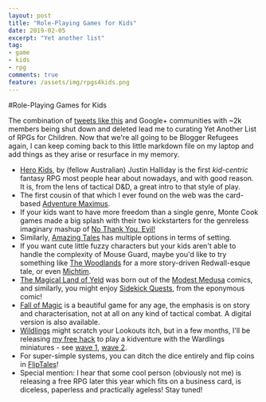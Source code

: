 ```yaml
---
layout: post
title: "Role-Playing Games for Kids"
date: 2019-02-05
excerpt: "Yet another list"
tag:
- game
- kids
- rpg
comments: true
feature: /assets/img/rpgs4kids.png
---
```


#Role-Playing Games for Kids

The combination of [tweets like this](https://twitter.com/ActiveNick/status/1092228935528706054]) and Google+ communities with ~2k members being shut down and deleted lead me to curating Yet Another List of RPGs for Children. Now that we're all going to be Blogger Refugees again, I can keep coming back to this little markdown file on my laptop and add things as they arise or resurface in my memory.

* [Hero Kids](https://herokidsrpg.blogspot.com/p/hero-kids-overview.html), by (fellow Australian) Justin Halliday is the first *kid-centric* fantasy RPG most people hear about nowadays, and with good reason. It is, from the lens of tactical D&D, a great intro to that style of play.
* The first cousin of that which I ever found on the web was the card-based [Adventure Maximus](https://www.adventuremaximus.com/thegame).
* If your kids want to have more freedom than a single genre, Monte Cook games made a big splash with their two kickstarters for the genreless imaginary mashup of [No Thank You, Evil!](http://www.nothankyouevil.com/)
* Similarly, [Amazing Tales](https://amazing-tales.net/) has multiple options in terms of setting.
* If you want cute little fuzzy characters but your kids aren't able to handle the complexity of Mouse Guard, maybe you'd like to try something like [The Woodlands](http://www.northfiregames.com/the-woodlands/) for a more story-driven Redwall-esque tale, or even [Michtim](http://www.michtim.com/).
* [The Magical Land of Yeld](https://www.drivethrurpg.com/product/256555/The-Magical-Land-of-Yeld) was born out of the [Modest Medusa](http://modestmedusa.com/) comics, and similarly, you might enjoy [Sidekick Quests](https://sidekickquests.com/learn-the-game/), from the eponymous comic!
* [Fall of Magic](https://heartofthedeernicorn.com/product/fall-of-magic-scroll-edition/?v=6cc98ba2045f) is a beautiful game for any age, the emphasis is on story and characterisation, not at all on any kind of tactical combat. A digital version is also available.
* [Wildlings](http://www.onesevendesign.com/wildlings/wildlings.pdf) might scratch your Lookouts itch, but in a few months, I'll be releasing [my free hack](https://elstiko.github.io/Revising-Wardlings/) to play a kidventure with the Wardlings miniatures - see [wave 1](https://wizkids.com/wardlings-w1/), [wave 2](https://wizkids.com/wardlings-w2/).
* For super-simple systems, you can ditch the dice entirely and flip coins in [FlipTales](https://playfliptales.com/)!
* Special mention: I hear that some cool person (obviously not me) is releasing a free RPG later this year which fits on a business card, is diceless, paperless and practically ageless! Stay tuned!

